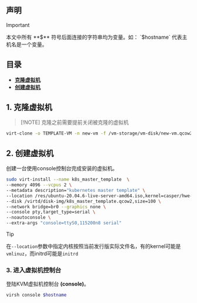 ## 声明

> [!IMPORTANT]
> 本文中所有 **$** 符号后面连接的字符串均为变量。如：
> `$hostname` 代表主机名是一个变量。
>
## 目录

- **[克隆虚拟机](#1-克隆虚拟机)**
- **[创建虚拟机](#2-创建虚拟机)**

## 1. 克隆虚拟机
>
> [!NOTE]
> 克隆之前需要提前关闭被克隆的虚拟机

```bash
virt-clone -o TEMPLATE-VM -n new-vm -f /vm-storage/vm-disk/new-vm.qcow2
```

## 2. 创建虚拟机

创建一台使用console控制台完成安装的虚拟机。

```bash
sudo virt-install --name k8s_master_template  \
--memory 4096 --vcpus 2 \
--metadata description="kubernetes master template" \
--location /res/ubuntu-20.04.6-live-server-amd64.iso,kernel=casper/hwe-vmlinuz,initrd=casper/hwe-initrd \
--disk /virtd/disk-img/k8s_master_template.qcow2,size=100 \
--network bridge=br0 --graphics none \
--console pty,target_type=serial \
--noautoconsole \
--extra-args "console=ttyS0,115200n8 serial"
```

> [!TIP]
> 在`--location`参数中指定内核按照当前发行版实际文件名，有的kernel可能是`vmlinuz`，而initrd可能是`initrd`

### 3. 进入虚拟机控制台

登陆KVM虚拟机控制台 **(console)**。

```bash
virsh console $hostname
```
